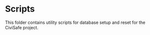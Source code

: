 # Scripts

This folder contains utility scripts for database setup and reset for the CiviSafe project. 